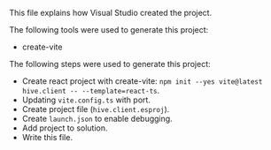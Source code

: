 This file explains how Visual Studio created the project.

The following tools were used to generate this project:
- create-vite

The following steps were used to generate this project:
- Create react project with create-vite: `npm init --yes vite@latest hive.client -- --template=react-ts`.
- Updating `vite.config.ts` with port.
- Create project file (`hive.client.esproj`).
- Create `launch.json` to enable debugging.
- Add project to solution.
- Write this file.
